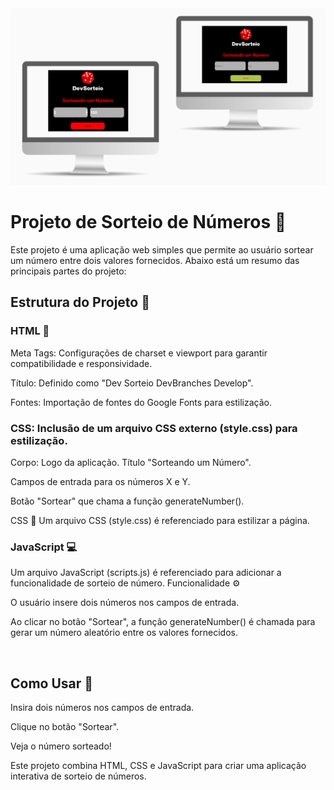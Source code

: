 <img src="https://github.com/Adriana39/Dev_Sorteio/blob/main/devsorteio.png">
<h1>Projeto de Sorteio de Números 🎲</h1>
<p></p>Este projeto é uma aplicação web simples que permite ao usuário sortear um número entre dois valores fornecidos. Abaixo está um resumo das principais partes do projeto:</p>

<h2>Estrutura do Projeto 📂</h2>
<h3>HTML 📝</h3>
<p>Meta Tags: Configurações de charset e viewport para garantir compatibilidade e responsividade.</p>
<p>Título: Definido como "Dev Sorteio DevBranches Develop".</p>
<p>Fontes: Importação de fontes do Google Fonts para estilização.</p>
<h3>CSS: Inclusão de um arquivo CSS externo (style.css) para estilização.</h3>
<p>Corpo:
Logo da aplicação.
Título "Sorteando um Número".</p>
<p>Campos de entrada para os números X  e Y.</p>
<p>Botão "Sortear" que chama a função generateNumber().</p>
<p>CSS 🎨
Um arquivo CSS (style.css) é referenciado para estilizar a página.</p>

<h3>JavaScript 💻</h3>
<p>Um arquivo JavaScript (scripts.js) é referenciado para adicionar a funcionalidade de sorteio de número.
Funcionalidade ⚙️</p>
<p>O usuário insere dois números nos campos de entrada.</p>
<p>Ao clicar no botão "Sortear", a função generateNumber() é chamada para gerar um número aleatório entre os valores fornecidos.</p>
<br>
<h2>Como Usar 🚀</h2>
<p>Insira dois números nos campos de entrada.</p>
<p>Clique no botão "Sortear".</p>
<p>Veja o número sorteado!</p>
<p>Este projeto combina HTML, CSS e JavaScript para criar uma aplicação interativa de sorteio de números.</p>
